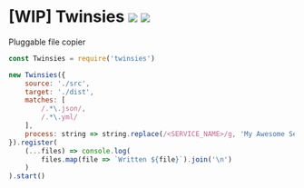 # [WIP] Twinsies [![](https://img.shields.io/npm/v/twinsies.svg)](https://www.npmjs.com/package/twinsies) [![](https://img.shields.io/badge/source--000000.svg?logo=github&style=social)](https://github.com/omrilotan/mono/tree/master/packages/twinsies)

Pluggable file copier

```js
const Twinsies = require('twinsies')

new Twinsies({
	source: './src',
	target: './dist',
	matches: [
		/.*\.json/,
		/.*\.yml/
	],
	process: string => string.replace(/<SERVICE_NAME>/g, 'My Awesome Service')
}).register(
	(...files) => console.log(
		files.map(file => `Written ${file}`).join('\n')
	)
).start()
```
